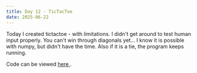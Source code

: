 ```yaml
---
title: Day 12 - TicTacToe
date: 2025-06-22
---
```

Today I created tictactoe - with limitations.
I didn't get around to test human input properly.
You can't win through diagonals yet... I know it is possible with numpy, but didn't have the time.
Also if it is a tie, the program keeps running.

Code can be viewed [here ](https://github.com/JonSkogland/1000daysofcoding/blob/main/daily-projects/day12_20250622/day12.py).
